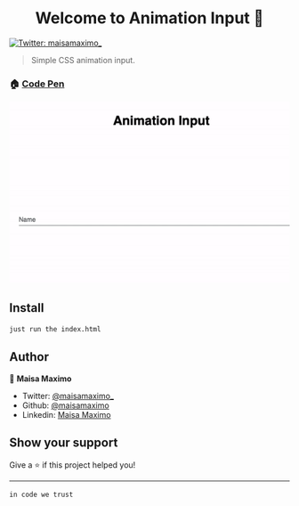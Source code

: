 <h1 align="center">Welcome to Animation Input 🌱</h1>
<p>
  <a href="https://twitter.com/maisamaximo_" target="_blank">
    <img alt="Twitter: maisamaximo_" src="https://img.shields.io/twitter/follow/maisamaximo_.svg?style=social" />
  </a>
</p>

> Simple CSS animation input.

### 🏠 [Code Pen](https://codepen.io/maisamaximo/pen/eYYNQzK)

![](animation_input.gif)


## Install

```sh
just run the index.html
```

## Author

💁 **Maisa Maximo**

* Twitter: [@maisamaximo_](https://twitter.com/maisamaximo_)
* Github: [@maisamaximo](https://github.com/maisamaximo)
* Linkedin: [Maisa Maximo](https://www.linkedin.com/in/maisa-maximo-ferreira/)

## Show your support

Give a ⭐️ if this project helped you!

***
```in code we trust```
